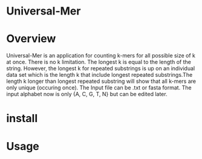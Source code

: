 # Universal-Mer
# Overview
  Universal-Mer is an application for counting k-mers for all possible size of k at once. There is no k limitation. The longest k is equal to the length of the string. However, the longest k for repeated substrings is up on an individual data set which is the length k that include longest repeated substrings.The length k longer than longest repeated substring will show that all k-mers are only unique (occuring once). The Input file can be .txt or fasta format. The input alphabet now is only {A, C, G, T, N} but can be edited later.  
# install 
# Usage
